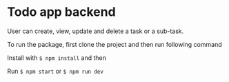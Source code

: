 # Todo app backend

User can create, view, update and delete a task or a sub-task.

To run the package, first clone the project and then run following command

Install with `$ npm install` and then

Run `$ npm start` or `$ npm run dev`
